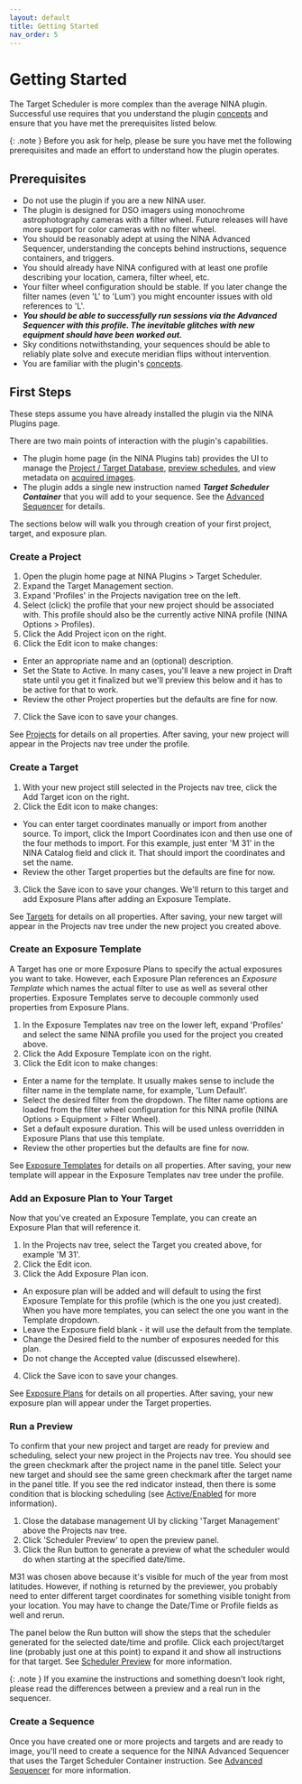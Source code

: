```yaml
---
layout: default
title: Getting Started
nav_order: 5
---
```


# Getting Started

The Target Scheduler is more complex than the average NINA plugin.  Successful use requires that you understand the plugin [concepts](../concepts/index.html) and ensure that you have met the prerequisites listed below.

{: .note }
Before you ask for help, please be sure you have met the following prerequisites and made an effort to understand how the plugin operates.

## Prerequisites
* Do not use the plugin if you are a new NINA user.
* The plugin is designed for DSO imagers using monochrome astrophotography cameras with a filter wheel.  Future releases will have more support for color cameras with no filter wheel.
* You should be reasonably adept at using the NINA Advanced Sequencer, understanding the concepts behind instructions, sequence containers, and triggers.
* You should already have NINA configured with at least one profile describing your location, camera, filter wheel, etc.
* Your filter wheel configuration should be stable.  If you later change the filter names (even 'L' to 'Lum') you might encounter issues with old references to 'L'.
* **_You should be able to successfully run sessions via the Advanced Sequencer with this profile.  The inevitable glitches with new equipment should have been worked out._**
* Sky conditions notwithstanding, your sequences should be able to reliably plate solve and execute meridian flips without intervention.
* You are familiar with the plugin's [concepts](../concepts/index.html).

## First Steps
These steps assume you have already installed the plugin via the NINA Plugins page.

There are two main points of interaction with the plugin's capabilities.
* The plugin home page (in the NINA Plugins tab) provides the UI to manage the [Project / Target Database](target-management/index.html), [preview schedules](scheduler-preview.html), and view metadata on [acquired images](post-acquisition/index.html).
* The plugin adds a single new instruction named **_Target Scheduler Container_** that you will add to your sequence.  See the [Advanced Sequencer](sequencer/index.html) for details.

The sections below will walk you through creation of your first project, target, and exposure plan.

### Create a Project

1. Open the plugin home page at NINA Plugins > Target Scheduler.
2. Expand the Target Management section. 
3. Expand 'Profiles' in the Projects navigation tree on the left.
4. Select (click) the profile that your new project should be associated with.  This profile should also be the currently active NINA profile (NINA Options > Profiles).
5. Click the Add Project icon on the right.
6. Click the Edit icon to make changes:
  * Enter an appropriate name and an (optional) description.
  * Set the State to Active.  In many cases, you'll leave a new project in Draft state until you get it finalized but we'll preview this below and it has to be active for that to work.
  * Review the other Project properties but the defaults are fine for now.
7. Click the Save icon to save your changes.

See [Projects](target-management/projects.html) for details on all properties.  After saving, your new project will appear in the Projects nav tree under the profile.

### Create a Target

1. With your new project still selected in the Projects nav tree, click the Add Target icon on the right.
2. Click the Edit icon to make changes:
  * You can enter target coordinates manually or import from another source.
To import, click the Import Coordinates icon and then use one of the four methods to import.  For this example, just enter 'M 31' in the NINA Catalog field and click it.  That should import the coordinates and set the name.
  * Review the other Target properties but the defaults are fine for now.
3. Click the Save icon to save your changes.  We'll return to this target and add Exposure Plans after adding an Exposure Template.

See [Targets](target-management/targets.html) for details on all properties.  After saving, your new target will appear in the Projects nav tree under the new project you created above.

### Create an Exposure Template

A Target has one or more Exposure Plans to specify the actual exposures you want to take.  However, each Exposure Plan references an _Exposure Template_ which names the actual filter to use as well as several other properties.  Exposure Templates serve to decouple commonly used properties from Exposure Plans.

1. In the Exposure Templates nav tree on the lower left, expand 'Profiles' and select the same NINA profile you used for the project you created above.
2. Click the Add Exposure Template icon on the right.
3. Click the Edit icon to make changes:
  * Enter a name for the template.  It usually makes sense to include the filter name in the template name, for example, 'Lum Default'.
  * Select the desired filter from the dropdown.  The filter name options are loaded from the filter wheel configuration for this NINA profile (NINA Options > Equipment > Filter Wheel).
  * Set a default exposure duration.  This will be used unless overridden in Exposure Plans that use this template.
  * Review the other properties but the defaults are fine for now.

See [Exposure Templates](target-management/exposure-templates.html) for details on all properties.  After saving, your new template will appear in the Exposure Templates nav tree under the profile.


### Add an Exposure Plan to Your Target

Now that you've created an Exposure Template, you can create an Exposure Plan that will reference it.

1. In the Projects nav tree, select the Target you created above, for example 'M 31'.
2. Click the Edit icon.
3. Click the Add Exposure Plan icon.
  * An exposure plan will be added and will default to using the first Exposure Template for this profile (which is the one you just created).  When you have more templates, you can select the one you want in the Template dropdown.
  * Leave the Exposure field blank - it will use the default from the template. 
  * Change the Desired field to the number of exposures needed for this plan. 
  * Do not change the Accepted value (discussed elsewhere).
4. Click the Save icon to save your changes.

See [Exposure Plans](target-management/exposure-plans.html) for details on all properties.  After saving, your new exposure plan will appear under the Target properties.

### Run a Preview

To confirm that your new project and target are ready for preview and scheduling, select your new project in the Projects nav tree.  You should see the green checkmark after the project name in the panel title.  Select your new target and should see the same green checkmark after the target name in the panel title.  If you see the red indicator instead, then there is some condition that is blocking scheduling (see [Active/Enabled](target-management/index.html#activeenabled) for more information).

1. Close the database management UI by clicking 'Target Management' above the Projects nav tree.
2. Click 'Scheduler Preview' to open the preview panel.
3. Click the Run button to generate a preview of what the scheduler would do when starting at the specified date/time.

M31 was chosen above because it's visible for much of the year from most latitudes.  However, if nothing is returned by the previewer, you probably need to enter different target coordinates for something visible tonight from your location.  You may have to change the Date/Time or Profile fields as well and rerun.

The panel below the Run button will show the steps that the scheduler generated for the selected date/time and profile.  Click each project/target line (probably just one at this point) to expand it and show all instructions for that target.  See [Scheduler Preview](scheduler-preview.html) for more information.

{: .note }
If you examine the instructions and something doesn't look right, please read the differences between a preview and a real run in the sequencer.

### Create a Sequence

Once you have created one or more projects and targets and are ready to image, you'll need to create a sequence for the NINA Advanced Sequencer that uses the Target Scheduler Container instruction.  See [Advanced Sequencer](sequencer/index.html) for more information.
